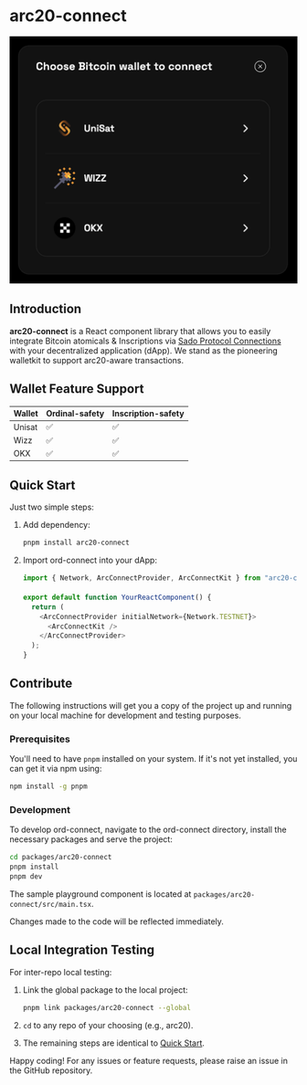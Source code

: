 # arc20-connect

<img src="preview_wallets.png" alt="Preview" />

## Introduction

**arc20-connect** is a React component library that allows you to easily integrate Bitcoin atomicals & Inscriptions via [Sado Protocol Connections](https://sado.space) with your decentralized application (dApp). We stand as the pioneering walletkit to support arc20-aware transactions.

## Wallet Feature Support

| Wallet | Ordinal-safety | Inscription-safety |
| ------ | -------------- | ------------------ |
| Unisat | ✅             | ✅                 |
| Wizz   | ✅             | ✅                 |
| OKX    | ✅             | ✅                 |

## Quick Start

Just two simple steps:

1.  Add dependency:

    ```bash
    pnpm install arc20-connect
    ```

2.  Import ord-connect into your dApp:

    ```javascript
    import { Network, ArcConnectProvider, ArcConnectKit } from "arc20-connect";

    export default function YourReactComponent() {
      return (
        <ArcConnectProvider initialNetwork={Network.TESTNET}>
          <ArcConnectKit />
        </ArcConnectProvider>
      );
    }
    ```

## Contribute

The following instructions will get you a copy of the project up and running on your local machine for development and testing purposes.

### Prerequisites

You'll need to have `pnpm` installed on your system. If it's not yet installed, you can get it via npm using:

```bash
npm install -g pnpm
```

### Development

To develop ord-connect, navigate to the ord-connect directory, install the necessary packages and serve the project:

```bash
cd packages/arc20-connect
pnpm install
pnpm dev
```

The sample playground component is located at `packages/arc20-connect/src/main.tsx`.

Changes made to the code will be reflected immediately.

## Local Integration Testing

For inter-repo local testing:

1. Link the global package to the local project:

   ```bash
   pnpm link packages/arc20-connect --global
   ```

2. `cd` to any repo of your choosing (e.g., arc20).

3. The remaining steps are identical to [Quick Start](#quick-start).

Happy coding! For any issues or feature requests, please raise an issue in the GitHub repository.
